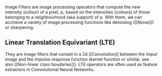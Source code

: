Image Filters are image processing operators that compute the new intensity (colour) of a pixel, p, based on the intensities (colours) of those belonging to a neighbourhood (aka support) of p. With them, we can acchieve a variety of image processing functions like denoising ([[Noise]]) or sharpening.

## Linear Translation Equivariant (LTE)

They are image filters that consist in a 2d [[Convolution]] between the imput image and the impulse response function (kernel function or similar, see also [[Non-linear class boudaries]]).
LTE operators are often used as feature estractors in Convolutional Neural Networks.
